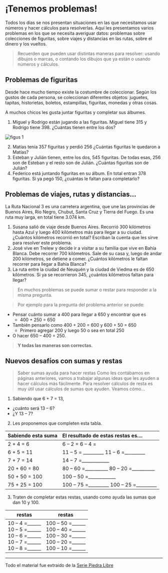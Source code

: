 # ¡Tenemos problemas! 

Todos los días se nos presentan situaciones en las que necesitamos usar números y hacer cálculos para resolverlas. Aquí les presentamos varios problemas en los que se necesita averiguar datos: problemas sobre colecciones de figuritas, sobre viajes y distancias en las rutas, sobre el dinero y los vueltos.

>Recuerden que pueden usar distintas maneras para resolver: usando dibujos o marcas, o contando los dibujos que ya están o usando números y cálculos.

## Problemas de figuritas
Desde hace mucho tiempo existe la costumbre de coleccionar. Según los gustos de cada persona, se coleccionan diferentes objetos: juguetes, tapitas, historietas, boletos, estampillas, figuritas, monedas y otras cosas.

A muchos chicos les gusta juntar figuritas y completar sus álbumes.

1. Miguel y Rodrigo están jugando a las figuritas. Miguel tiene 315 y Rodrigo tiene 398. ¿Cuántas tienen entre los dos?

![figus 1](https://farm6.staticflickr.com/5595/14497613547_2ac78e3666_z.jpg)

2. Matías tenía 357 figuritas y perdió 256 ¿Cuántas figuritas le quedaron a Matías?
3. Esteban y Julián tienen, entre los dos, 545 figuritas. De todas esas, 256 son de Esteban y el resto son de Julián. ¿Cuántas figuritas son de Julián?
4. Federico está juntando figuritas en su álbum. En total entran 378 figuritas. Si ya pegó 150, ¿cuántas le faltan para completarlo?

## Problemas de viajes, rutas y distancias...

La Ruta Nacional 3 es una carretera argentina, que une las provincias de Buenos Aires, Río Negro, Chubut, Santa Cruz y Tierra del Fuego. Es una ruta muy larga, en total tiene 3.074 km.

1. Susana salió de viaje desde Buenos Aires. Recorrió 300 kilómetros hasta Azul y luego 400 kilómetros más para llegar a su ciudad. ¿Cuántos kilómetros recorrió en total? Escriban la cuenta que les sirve para resolver este problema.
2. José vive en Trelew y decide ir a visitar a su familia que vive en Bahía Blanca. Debe recorrer 700 kilómetros. Sale de su casa y, luego de andar 200 kilómetros, se detiene a comer. ¿Cuántos kilómetros le faltan recorrer para llegar a Bahía Blanca?
3. La ruta entre la ciudad de Neuquén y la ciudad de Viedma es de 650 kilómetros. Si ya se recorrieron 345, ¿cuántos kilómetros faltan para llegar?

>En muchos problemas se puede sumar o restar para responder a la misma pregunta.

>Por ejemplo para la pregunta del problema anterior se puede:
- Pensar cuánto sumar a 400 para llegar a 650 y encontrar que es
  - 400 + 250 = 650
- También pensarlo como 400 + 200 = 600 y 600 + 50 = 650
  - Primero agregar 200 y luego 50 o sea en total 250
- O hacer 650 – 400 = 250.

>**Y todas las maneras son correctas.**

## Nuevos desafíos con sumas y restas

>Saber sumas ayuda para hacer restas 
Como les contábamos en páginas anteriores, vamos a trabajar algunas ideas que les ayuden a hacer cálculos más fácilmente. Para resolver cálculos de resta es muy útil usar cálculos de sumas que ayuden. Veamos cómo...

1. Sabiendo que 6 + 7 = 13, 
  - ¿cuánto será 13 – 6?
  - ¿Y 13 – 7?
2. Les proponemos que completen esta tabla.

|Sabiendo esta suma|El resultado de estas restas es....|
|:------------------|:-----------------------------------|
|2 + 4 = 6         |6 – 2 =          6 – 4 =           |
|6 + 5 = 11|11 – 5 = _________        11 – 6 =_________|
|7 + 7 = 14|14 – 7 =____________|
|20 + 60 = 80|80 – 60 =__________          80 – 20 =__________|
|50 + 50 = 100|100 – 50 =____________|
|75 + 25 = 100|100 – 75 =_________          100 – 25 =_________|

3. Traten de completar estas restas, usando como ayuda las sumas que dan 10 y 100.

|restas  |restas|
|------|------|
|10 – 4 =______  <br />10 – 5 =______  <br />10 – 6 =______  <br />10 – 7 =______   <br />10 – 8 =______|100 – 50 =______  <br />100 – 40 =______ <br /> 100 – 30 =______ <br /> 100 – 20 =______ <br /> 100 – 10 =______|

-----
Todo el material fue extraido de la [Serie Piedra Libre](http://www.educ.ar/sitios/educar/recursos/ver?id=118471&coleccion_id=118471&categoria_id=11952 "Serie Piedra Libre")






